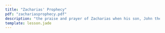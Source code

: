 ```yaml
---
title: "Zacharias' Prophecy"
pdf: "zachariasprophecy.pdf"
description: "the praise and prayer of Zacharias when his son, John the Baptist, was born."
template: lesson.jade
---
```

